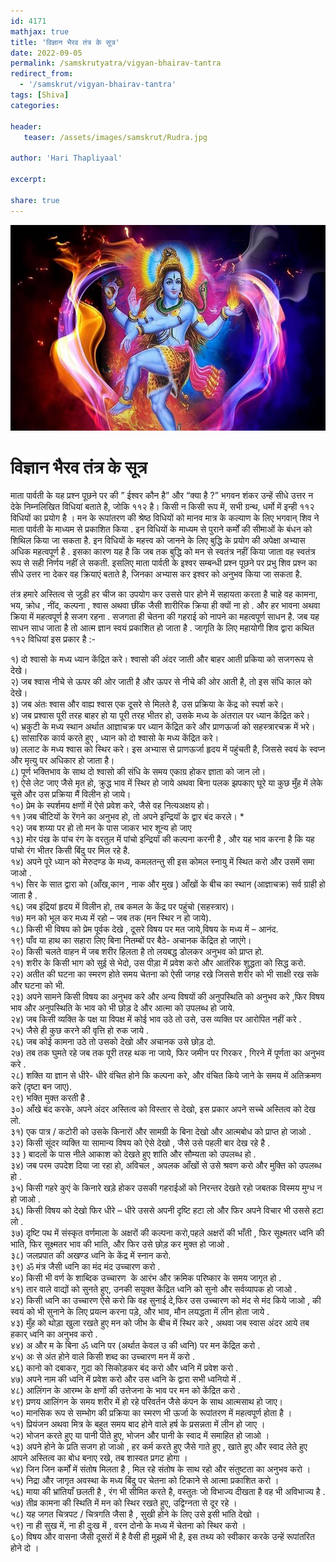 ```yaml
---    
id: 4171    
mathjax: true    
title: 'विज्ञान भैरव तंत्र के सूत्र'    
date: 2022-09-05    
permalink: /samskrutyatra/vigyan-bhairav-tantra
redirect_from: 
  - '/samskrut/vigyan-bhairav-tantra'
tags: [Shiva]    
categories:    
    
header:    
   teaser: /assets/images/samskrut/Rudra.jpg    
    
author: 'Hari Thapliyaal'    
    
excerpt:    
    
share: true    
---    
```

    
![](/assets/images/samskrut/Rudra.jpg)    
    
# विज्ञान भैरव तंत्र के सूत्र    
    
माता पार्वती के यह प्रश्न पूछने पर की ” ईश्वर कौन है” और “क्या है ?” भगवन शंकर उन्हें सीधे उत्तर न देके निम्नलिखित विधियां बताते है, जोकि ११२ है। किसी न किसी रूप में, सभी ग्रन्थ, धर्मो में इन्ही ११२ विधियों का प्रयोग है । मन के रूपांतरण की श्रेष्ठ विधियों को मानव मात्र के कल्याण के लिए भगवान् शिव ने माता पार्वती के माध्यम से प्रकाशित किया . इन विधियों के माध्यम से पुराने कर्मों की सीमाओं के बंधन को शिथिल किया जा सकता है. इन विधियों के महत्त्व को जानने के लिए बुद्धि के प्रयोग की अपेक्षा अभ्यास अधिक महत्वपूर्ण है . इसका कारण यह है कि जब तक बुद्धि को मन से स्वतंत्र नहीं किया जाता वह स्वतंत्र रूप से सही निर्णय नहीं ले सकती. इसलिए माता पार्वती के इश्वर सम्बन्धी प्रश्न पूछने पर प्रभु शिव प्रश्न का सीधे उत्तर ना देकर वह क्रियाएं बताते है, जिनका अभ्यास कर इश्वर को अनुभव किया जा सकता है.    
    
तंत्र हमारे अस्तित्व से जुड़ी हर चीज का उपयोग कर उससे पार होने में सहायता करता है चाहे वह कामना, भय, क्रोध , नींद, कल्पना , श्वास अथवा छींक जैसी शारीरिक क्रिया ही क्यों ना हो . और हर भावना अथवा क्रिया में महत्वपूर्ण है सजग रहना . सजगता ही चेतना की गहराई को नापने का महत्वपूर्ण साधन है. जब यह साधन साध जाता है तो आत्म ज्ञान स्वयं प्रकाशित हो जाता है . जागृति के लिए महायोगी शिव द्वारा कथित ११२ विधियां इस प्रकार है :-    
    
१) दो श्वासो के मध्य ध्यान केंद्रित करे। श्वासो की अंदर जाती और बाहर आती प्रकिया को सजगरूप से देखे।    
२) जब श्वास नीचे से ऊपर की ओर जाती है और ऊपर से नीचे की ओर आती है, तो इस संधि काल को देखे।    
३) जब अंतः श्वास और वाह्य श्वास एक दूसरे से मिलते है, उस प्रक्रिया के केंद्र को स्पर्श करे।    
४) जब प्रश्वास पूरी तरह बाहर हो या पूरी तरह भीतर हो, उसके मध्य के अंतराल पर ध्यान केंद्रित करे।    
५) भ्रकुटी के मध्य स्थान अर्थात आज्ञाचक्र पर ध्यान केंद्रित करे और प्राणऊर्जा को सहस्त्रारचक्र में भरे।    
६) सांसारिक कार्य करते हुए , ध्यान को दो श्वासो के मध्य केंद्रित करे।    
७) ललाट के मध्य श्वास को स्थिर करे। इस अभ्यास से प्राणऊर्जा हृदय में पहुंचती है, जिससे स्वयं के स्वप्न और मृत्यु पर अधिकार हो जाता है।    
८) पूर्ण भक्तिभाव के साथ दो श्वासो की संधि के समय एकाग्र होकर ज्ञाता को जान लो।    
९) ऐसे लेट जाए जैसे मृत हो, क्रुद्ध भाव में स्थिर हो जाये अथवा बिना पलक झपकाए घूरे या कुछ मुँह में लेके चूसे और उस प्रक्रिया मैं विलीन हो जाये।    
१०) प्रेम के स्पर्शमय क्षणों में ऐसे प्रवेश करे, जैसे वह नित्यअक्षय हो।    
११ )जब चीटियों के रेंगने का अनुभव हो, तो अपने इन्द्रियॉ के द्वार बंद करले। *    
१२) जब शय्या पर हो तो मन के पास जाकर भार शून्य हो जाए    
१३) मोर पंख के पांच रंग के वरतुल में पांचो इन्द्रियॉ की कल्पना करनी है , और यह भाव करना है कि यह पांचो रंग भीतर किसी बिंदु पर मिल रहे है.    
१४) अपने पूरे ध्यान को मेरुदण्ड के मध्य, कमलतन्तु सी इस कोमल स्नायु में स्थित करो और उसमें समा जाओ .    
१५) सिर के सात द्वारा को (आँख,कान , नाक और मुख ) आँखों के बीच का स्थान (आज्ञाचक्र) सर्व ग्राही हो जाता है .    
१६) जब इंद्रियां हृदय में विलीन हो, तब कमल के केंद्र पर पहुंचो (सहस्त्रार)।    
१७) मन को भूल कर मध्य में रहो – जब तक (मन स्थिर न हो जाये).    
१८) किसी भी विषय को प्रेम पूर्वक देखे , दूसरे विषय पर मत जाये,विषय के मध्य में – आनंद.    
१९) पाँव या हाथ का सहारा लिए बिना नितम्बों पर बैठे- अचानक केंद्रित हो जाएंगे।    
२०) किसी चलते वाहन में जब शरीर हिलता है तो लयबद्ध डोलकर अनुभव को प्राप्त हो.    
२१) शरीर के किसी भाग को सुई से भेदो, उस पीड़ा में प्रवेश करो और आतंरिक शुद्धता को सिद्ध करो.    
२२) अतीत की घटना का स्मरण होते समय चेतना को ऐसी जगह रखे जिससे शरीर को भी साक्षी रख सके और घटना को भी.    
२३) अपने सामने किसी विषय का अनुभव करे और अन्य विषयों की अनुपस्थिति को अनुभव करे ,फिर विषय भाव और अनुपस्थिति के भाव को भी छोड़ दे और आत्मा को उपलब्ध हो जाये.    
२४) जब किसी व्यक्ति के पक्ष या विपक्ष में कोई भाव उठे तो उसे, उस व्यक्ति पर आरोपित नहीं करे .    
२५) जैसे ही कुछ करने की वृत्ति हो रुक जाये .    
२६) जब कोई कामना उठे तो उसको देखो और अचानक उसे छोड़ दो.    
२७) तब तक घुमते रहे जब तक पूरी तरह थक ना जाये, फिर जमीन पर गिरकर , गिरने में पूर्णता का अनुभव करे .    
२८) शक्ति या ज्ञान से धीरे- धीरे वंचित होने कि कल्पना करे, और वंचित किये जाने के समय में अतिक्रमण करे (दृष्टा बन जाए).    
२९) भक्ति मुक्त करती है .    
३०) आँखे बंद करके, अपने अंदर अस्तित्व को विस्तार से देखो, इस प्रकार अपने सच्चे अस्तित्व को देख लो.    
३१) एक पात्र / कटोरी को उसके किनारों और सामग्री के बिना देखो और आत्मबोध को प्राप्त हो जाओ .    
३२) किसी सूंदर व्यक्ति या सामान्य विषय को ऐसे देखो , जैसे उसे पहली बार देख रहे है .    
३३ ) बादलों के पास नीले आकाश को देखते हुए शांति और सौम्यता को उपलब्ध हो .    
३४) जब परम उपदेश दिया जा रहा हो, अविचल , अपलक आँखों से उसे श्रवण करो और मुक्ति को उपलब्ध हो .    
३५) किसी गहरे कुएं के किनारे खड़े होकर उसकी गहराईओं को निरन्तर देखते रहो जबतक विस्मय मुग्ध न हो जाओ .    
३६) किसी विषय को देखो फिर धीरे – धीरे उससे अपनी दृष्टि हटा लो और फिर अपने विचार भी उससे हटा लो .    
३७) दृष्टि पथ में संस्कृत वर्णमाला के अक्षरों की कल्पना करो,पहले अक्षरों की भाँती , फिर सूक्ष्मतर ध्वनि की भाति, फिर सूक्ष्मतर भाव की भाति, और फिर उसे छोड़ कर मुक्त हो जाओ .    
३८) जलप्रपात की अखण्ड ध्वनि के केंद्र में स्नान करो.    
३९) ॐ मंत्र जैसी ध्वनि का मंद मंद उच्चारण करो .    
४०) किसी भी वर्ण के शाब्दिक उच्चारण  के आरंभ और क्रमिक परिष्कार के समय जागृत हो .    
४१) तार वाले वाद्यों को सुनते हुए, उनकी सयुक्त केंद्रित ध्वनि को सुनो और सर्वव्यापक हो जाओ .    
४२) किसी ध्वनि का उच्चारण ऐसे करो कि वह सुनाई दे,फिर उस उच्चारण को मंद से मंद किये जाओ , की स्वयं को भी सुनाने के लिए प्रयत्न करना पड़े, और भाव, मौन लयद्धता में लीन होता जाये .    
४३) मुँह को थोड़ा खुला रखते हुए मन को जीभ के बीच में स्थिर करे , अथवा जब स्वास अंदर आये तब हकार् ध्वनि का अनुभव करो .    
४४) अ और म के बिना ॐ ध्वनि पर (अर्थात केवल उ की ध्वनि) पर मन केंद्रित करो .    
४५) अः से अंत होने वाले किसी शब्द का उच्चारण मन में करो .    
४६) कानो को दबाकर, गुदा को सिकोड़कर बंद करो और ध्वनि में प्रवेश करो .    
४७) अपने नाम की ध्वनि में प्रवेश करो और उस ध्वनि के द्वारा सभी ध्वनियो में .    
४८) आलिंगन के आरम्भ के क्षणों की उत्तेजना के भाव पर मन को केंद्रित करो .    
४९) प्रणय आलिंगन के समय शरीर में हो रहे परिवर्तन जैसे कंपन के साथ आत्मसाथ हो जाए।    
५०) मानसिक रूप से सम्भोग की प्रक्रिया का स्मरण भी ऊर्जा के रूपांतरण में महत्वपूर्ण होता है ।    
५१) प्रियंजन अथवा मित्र के बहुत समय बाद होने वाले हर्ष के प्रसन्नता में लीन हो जाए ।    
५२) भोजन करते हुए या पानी पीते हुए, भोजन और पानी के स्वाद में समाहित हो जाओ ।    
५३) अपने होने के प्रति सजग हो जाओ , हर कर्म करते हुए जैसे गाते हुए , खाते हुए और स्वाद लेते हुए आपने अस्तित्व का बोध बनाए रखे, तब शास्वत प्रगट होगा ।    
५४) जिन जिन कर्मों में संतोष मिलता है , मिल रहे संतोष के साथ रहो और संतुष्टता का अनुभव करो ।    
५५) निद्रा और जागृत अवस्था के मध्य बिंदु पर चेतना को टिकाने से आत्मा प्रकाशित करो ।    
५६) माया की भ्रांतियाँ छलती है , रंग भी सीमित करते है, वस्तुतः जो विभाज्य दीखता है वह भी अविभाज्य है .    
५७) तीव्र कामना की स्थिति में मन को स्थिर रखते हुए, उद्विग्नता से दूर रहे ।    
५८) यह जगत चित्रपट / चित्रगति जैसा है , सुखी होने के लिए उसे इसी भांति देखो ।    
५९) ना ही सुख में, ना ही दुःख में , वरन दोनो के मध्य में चेतना को स्थिर करो ।    
६०) विषय और वासना जैसी दूसरों में है वैसी ही मुझमें भी है, इस तथ्य को स्वीकार करके उन्हें रूपांतरित होने दो ।    
    
